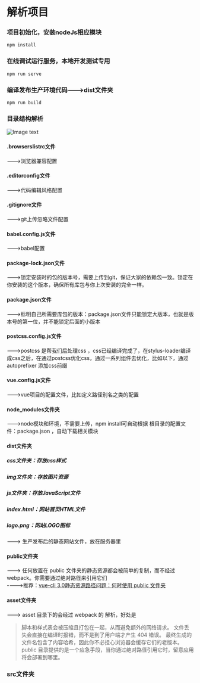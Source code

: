 # 解析项目

### 项目初始化，安装nodeJs相应模块
```
npm install
```

### 在线调试运行服务，本地开发测试专用
```
npm run serve
```

### 编译发布生产环境代码--->dist文件夹
```
npm run build
```

### 目录结构解析
![Image text](https://img-blog.csdnimg.cn/201911110928223.png?x-oss-process=image/watermark,type_ZmFuZ3poZW5naGVpdGk,shadow_10,text_aHR0cHM6Ly9ibG9nLmNzZG4ubmV0L3FhcHBsZWg=,size_16,color_FFFFFF,t_70)
#### .browserslistrc文件
--->浏览器兼容配置

#### .editorconfig文件
--->代码编辑风格配置

#### .gitignore文件
--->git上传忽略文件配置

#### babel.config.js文件
--->babel配置

#### package-lock.json文件
--->锁定安装时的包的版本号，需要上传到git，保证大家的依赖包一致。锁定在你安装的这个版本，确保所有库包与你上次安装的完全一样。

#### package.json文件
--->标明自己所需要库包的版本：package.json文件只能锁定大版本，也就是版本号的第一位，并不能锁定后面的小版本

#### postcss.config.js文件
--->postcss 是帮我们后处理css ，css已经编译完成了，在stylus-loader编译成css之后，在通过postcss优化css，通过一系列组件去优化，比如以下，通过autoprefixer 添加css前缀

#### vue.config.js文件
--->vue项目的配置文件，比如定义路径别名之类的配置

#### node_modules文件夹
--->node模块和环境，不需要上传，npm install可自动根据 根目录的配置文件：package.json ，自动下载相关模块

#### dist文件夹
##### css文件夹：存放css样式
##### img文件夹：存放图片资源
##### js文件夹：存放JavaScript文件
##### index.html：网站首页HTML文件
##### logo.png：网站LOGO图标
---> 生产发布后的静态网站文件，放在服务器里

#### public文件夹
---> 任何放置在 public 文件夹的静态资源都会被简单的复制，而不经过 webpack。你需要通过绝对路径来引用它们    
---->推荐：[vue-cli 3.0静态资源路径问题：何时使用 public 文件夹](https://blog.csdn.net/qappleh/article/details/103005111?utm_medium=distribute.pc_relevant.none-task-blog-BlogCommendFromBaidu-3&depth_1-utm_source=distribute.pc_relevant.none-task-blog-BlogCommendFromBaidu-3)

#### asset文件夹
---> asset 目录下的会经过 webpack 的 解析，好处是
> 脚本和样式表会被压缩且打包在一起，从而避免额外的网络请求。
> 文件丢失会直接在编译时报错，而不是到了用户端才产生 404 错误。
> 最终生成的文件名包含了内容哈希，因此你不必担心浏览器会缓存它们的老版本。
public 目录提供的是一个应急手段，当你通过绝对路径引用它时，留意应用将会部署到哪里。

### src文件夹
